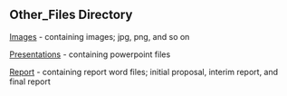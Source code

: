 ## Other_Files Directory 

[Images](https://github.com/jemin6/CIS431_Image_Detector/tree/master/Other_Files/Images) - containing images; jpg, png, and so on

[Presentations](https://github.com/jemin6/CIS431_Image_Detector/tree/master/Other_Files/Presentations) - containing powerpoint files 

[Report](https://github.com/jemin6/CIS431_Image_Detector/tree/master/Other_Files/Report) - containing report word files; initial proposal, interim report, and final report 